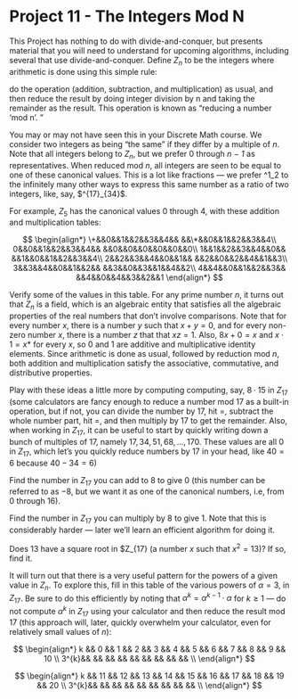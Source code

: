 # Project 11 - The Integers Mod N

This Project has nothing to do with divide-and-conquer, but presents material that you will need to understand for upcoming algorithms, including several that use divide-and-conquer. Define $Z_{n}$ to be the integers where arithmetic is done using this simple rule:  

do the operation (addition, subtraction, and multiplication) as usual, and then reduce the result by doing integer division by n and taking the remainder as the result. This operation is known as “reducing a number ‘mod n’. ”  
  
You may or may not have seen this in your Discrete Math course. We consider two integers as being “the same” if they differ by a multiple of *n*. Note that all integers belong to $Z_{n}$, but we prefer 0 through *n − 1* as representatives. When reduced mod *n*, all integers are seen to be equal to one of these canonical values. This is a lot like fractions — we prefer $\^{1}\_{2}$ to the infinitely many other ways to express this same number as a ratio of two integers, like, say, $\^{17\}_{34}$.  

For example, $Z_{5}$ has the canonical values 0 through 4, with these addition and multiplication tables:  

$$
\begin{align*}
\+&&0&&1&&2&&3&&4&& &&\*&&0&&1&&2&&3&&4\\
0&&0&&1&&2&&3&&4&& &&0&&0&&0&&0&&0&&0\\
1&&1&&2&&3&&4&&0&& &&1&&0&&1&&2&&3&&4\\
2&&2&&3&&4&&0&&1&& &&2&&0&&2&&4&&1&&3\\
3&&3&&4&&0&&1&&2&& &&3&&0&&3&&1&&4&&2\\
4&&4&&0&&1&&2&&3&& &&4&&0&&4&&3&&2&&1
\end{align*}
$$  

Verify some of the values in this table. For any prime number $n$, it turns out that $Z_{n}$ is a field, which is an algebraic entity that satisfies all the algebraic properties of the real numbers that don’t involve comparisons. Note that for every number $x$, there is a number $y$ such that $x+y = 0$, and for every non-zero number $x$, there is a number $z$ that that $xz = 1$. Also, $8x+0 = x$ and $x·1 = x$* for every $x$, so $0$ and $1$ are additive and multiplicative identity elements. Since arithmetic is done as usual, followed by reduction mod $n$, both addition and multiplication satisfy the associative, commutative, and distributive properties.  

Play with these ideas a little more by computing computing, say, $8 · 15$ in $Z_{17}$ (some calculators are fancy enough to reduce a number mod $17$ as a built-in operation, but if not, you can divide the number by $17$, hit $=$, subtract the whole number part, hit $=$, and then multiply by $17$ to get the remainder. Also, when working in $Z_{17}$, it can be useful to start by quickly writing down a bunch of multiples of $17$, namely $17, 34, 51, 68, . . ., 170$. These values are all $0$ in $Z_{17}$, which let’s you quickly reduce numbers by $17$ in your head, like $40 = 6$ because $40 − 34 = 6$)  

Find the number in $Z_{17}$ you can add to $8$ to give $0$ (this number can be referred to as $−8$, but we want it as one of the canonical numbers, i.e, from $0$ through $16$).  

Find the number in $Z_{17}$ you can multiply by $8$ to give $1$. Note that this is considerably harder — later we’ll learn an efficient algorithm for doing it.  

Does $13$ have a square root in $Z_{17} (a number $x$ such that $x^{2} = 13$)? If so, find it.  

It will turn out that there is a very useful pattern for the powers of a given value in $Z_{n}$. To explore this, fill in this table of the various powers of $\alpha = 3$, in $Z_{17}$. Be sure to do this efficiently by noting that $\alpha^{k} = \alpha^{k−1} · \alpha$ for $k ≥ 1$ — do not compute $\alpha^{k}$ in $Z_{17}$ using your calculator and then reduce the result mod $17$ (this approach will, later, quickly overwhelm your calculator, even for relatively small values of $n$):  

$$
\begin{align*}
k && 0 && 1 && 2 && 3 && 4 && 5 && 6 && 7 && 8 && 9 && 10 \\
3^{k}&& && && && && && && && && \\
\end{align*}
$$  

$$
\begin{align*}
k && 11 && 12 && 13 && 14 && 15 && 16 && 17 && 18 && 19 && 20 \\
3^{k}&& && && && && && && && && \\
\end{align*}
$$
